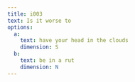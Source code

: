 ```yaml
---
title: i003
text: Is it worse to
options:
  a: 
    text: have your head in the clouds
    dimension: S
  b:
    text: be in a rut
    dimension: N
---
```

